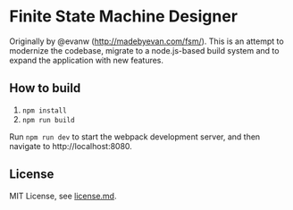 # Finite State Machine Designer

Originally by @evanw (http://madebyevan.com/fsm/). This is an attempt to modernize the codebase, migrate to a node.js-based build system and to expand the application with new features.

## How to build

1. `npm install`
2. `npm run build`

Run `npm run dev` to start the webpack development server, and then navigate to http://localhost:8080.

## License

MIT License, see [license.md](/license.md).